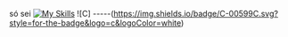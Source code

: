 só sei
[![My Skills](https://skillicons.dev/icons?i=c)](https://skillicons.dev)
![C] -----(https://img.shields.io/badge/C-00599C.svg?style=for-the-badge&logo=c&logoColor=white) 

